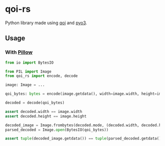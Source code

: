 # qoi-rs

Python library made using [qoi](https://crates.io/crates/qoi) and [pyo3](https://crates.io/crates/pyo3).

## Usage

### With [Pillow](https://pillow.readthedocs.io/en/stable/)

```py
from io import BytesIO

from PIL import Image
from qoi_rs import encode, decode

image: Image = ...

qoi_bytes: bytes = encode(image.getdata(), width=image.width, height=image.height)

decoded = decode(qoi_bytes)

assert decoded.width == image.width
assert decoded.height == image.height

decoded_image = Image.frombytes(decoded.mode, (decoded.width, decoded.height), decoded.data)
parsed_decoded = Image.open(BytesIO(qoi_bytes))

assert tuple(decoded_image.getdata()) == tuple(parsed_decoded.getdata())
```

